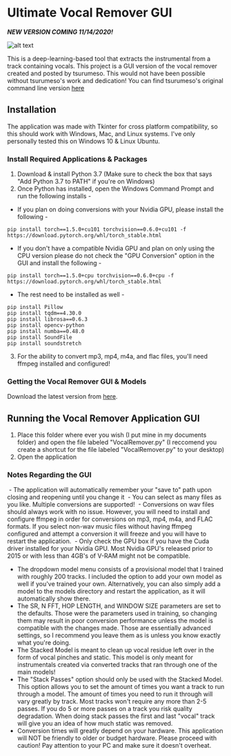 # Ultimate Vocal Remover GUI

***NEW VERSION COMING 11/14/2020!***

![alt text](https://raw.githubusercontent.com/Anjok07/ultimatevocalremovergui/master/Images/UVR-App.jpg)

This is a deep-learning-based tool that extracts the instrumental from a track containing vocals. This project is a GUI version of the vocal remover created and posted by tsurumeso. This would not have been possible without tsurumeso's work and dedication! You can find tsurumeso's original command line version [here](https://github.com/tsurumeso/vocal-remover)

## Installation

The application was made with Tkinter for cross platform compatibility, so this should work with Windows, Mac, and Linux systems. I've only personally tested this on Windows 10 & Linux Ubuntu.

### Install Required Applications & Packages

1. Download & install Python 3.7 (Make sure to check the box that says "Add Python 3.7 to PATH" if you're on Windows)
2. Once Python has installed, open the Windows Command Prompt and run the following installs -
- If you plan on doing conversions with your Nvidia GPU, please install the following -
```
pip install torch==1.5.0+cu101 torchvision==0.6.0+cu101 -f https://download.pytorch.org/whl/torch_stable.html
```
- If you don't have a compatible Nvidia GPU and plan on only using the CPU version please do not check the "GPU Conversion" option in the GUI and install the following -

```
pip install torch==1.5.0+cpu torchvision==0.6.0+cpu -f https://download.pytorch.org/whl/torch_stable.html
```
- The rest need to be installed as well -

```
pip install Pillow
pip install tqdm==4.30.0
pip install librosa==0.6.3
pip install opencv-python
pip install numba==0.48.0
pip install SoundFile
pip install soundstretch
```
3. For the ability to convert mp3, mp4, m4a, and flac files, you'll need ffmpeg installed and configured!

### Getting the Vocal Remover GUI & Models
Download the latest version from [here](https://github.com/Anjok07/ultimatevocalremovergui/releases/tag/v2.2.0-GUI-Dev).

## Running the Vocal Remover Application GUI
1. Place this folder where ever you wish (I put mine in my documents folder) and open the file labeled "VocalRemover.py" (I reccomend you create a shortcut for the file labeled "VocalRemover.py" to your desktop)
2. Open the application

### Notes Regarding the GUI

 - The application will automatically remember your "save to" path upon closing and reopening until you change it
 - You can select as many files as you like. Multiple conversions are supported!
 - Conversions on wav files should always work with no issue. However, you will need to install and configure ffmpeg in order for conversions on mp3, mp4, m4a, and FLAC formats. If you select non-wav music files without having ffmpeg configured and attempt a conversion it will freeze and you will have to restart the application.
 - Only check the GPU box if you have the Cuda driver installed for your Nvidia GPU. Most Nvidia GPU's released prior to 2015 or with less than 4GB's of V-RAM might not be compatible.
- The dropdown model menu consists of a provisional model that I trained with roughly 200 tracks. I included the option to add your own model as well if you've trained your own. Alternatively, you can also simply add a model to the models directory and restart the application, as it will automatically show there.
- The SR, N FFT, HOP LENGTH, and WINDOW SIZE parameters are set to the defaults. Those were the parameters used in training, so changing them may result in poor conversion performance unless the model is compatible with the changes made. Those are essentially advanced settings, so I recommend you leave them as is unless you know exactly what you're doing.
- The Stacked Model is meant to clean up vocal residue left over in the form of vocal pinches and static. This model is only meant for instrumentals created via converted tracks that ran through one of the main models!
- The "Stack Passes" option should only be used with the Stacked Model. This option allows you to set the amount of times you want a track to run through a model. The amount of times you need to run it through will vary greatly by track. Most tracks won't require any more than 2-5 passes. If you do 5 or more passes on a track you risk quality degradation. When doing stack passes the first and last "vocal" track will give you an idea of how much static was removed.
- Conversion times will greatly depend on your hardware. This application will NOT be friendly to older or budget hardware. Please proceed with caution! Pay attention to your PC and make sure it doesn't overheat.
